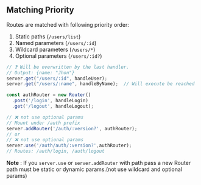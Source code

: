 ## Matching Priority

Routes are matched with following priority order:

1. Static paths (`/users/list`)
2. Named parameters (`/users/:id`)
3. Wildcard parameters (`/users/*`)
4. Optional parameters (`/users/:id?`)

```ts
// ❓ Will be overwritten by the last handler.
// Output: {name: "Jhon"}
server.get("/users/:id", handleUser);
server.get("/users/:name", handleByName);  // Will execute be reached
```

```ts
const authRouter = new Router()
  .post('/login', handleLogin)
  .get('/logout', handleLogout);

// ❌ not use optional params
// Mount under /auth prefix
server.addRouter('/auth/:version?', authRouter);
// or
// ❌ not use optional params
server.use('/auth/auth/:version?',authRouter);
// Routes: /auth/login, /auth/logout
```

**Note** : If you `server.use` or `server.addRouter` with path pass a new Router path must be static or dynamic params.(not use wildcard and optional params)
